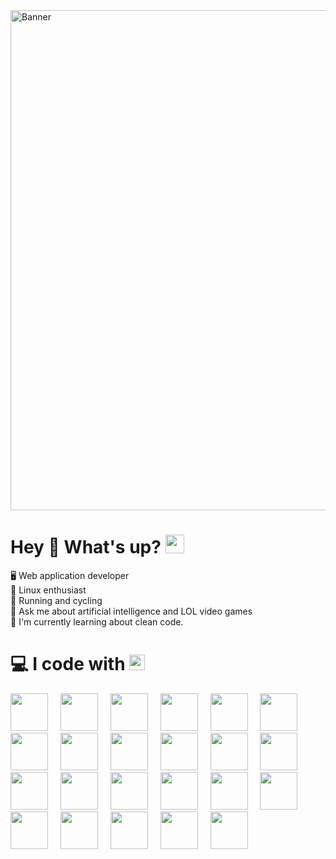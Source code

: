 <img src="https://www.webdesignacademy.co.za/wp-content/uploads/2022/10/javascript-course-gauteng-banner.jpg" alt="Banner" width="800">

# Hey 👋 What's up? <img src="https://media.giphy.com/media/WUlplcMpOCEmTGBtBW/giphy.gif" width="30">
🖥️ Web application developer<br>🐧 Linux enthusiast<br>🚴 Running and cycling<br>💬 Ask me about artificial intelligence and LOL video games<br>🌱 I'm currently learning about clean code.

# 💻 I code with <img src="https://media2.giphy.com/media/QssGEmpkyEOhBCb7e1/giphy.gif?cid=ecf05e47a0n3gi1bfqntqmob8g9aid1oyj2wr3ds3mg700bl&rid=giphy.gif" width ="25">
<div align="left">
          <img src="https://cdn.jsdelivr.net/gh/devicons/devicon@latest/icons/html5/html5-original.svg" height="60" />
          <img width="12" />
          <img src="https://cdn.jsdelivr.net/gh/devicons/devicon@latest/icons/css3/css3-original.svg" height="60" /> 
          <img width="12" />
          <img src="https://cdn.jsdelivr.net/gh/devicons/devicon@latest/icons/bootstrap/bootstrap-original-wordmark.svg" height="60" /> 
          <img width="12" />
          <img src="https://cdn.jsdelivr.net/gh/devicons/devicon@latest/icons/materialui/materialui-original.svg" height="60" /> 
          <img width="12" />
          <img src="https://cdn.jsdelivr.net/gh/devicons/devicon@latest/icons/javascript/javascript-original.svg" height="60" /> 
          <img width="12" />
          <img src="https://cdn.jsdelivr.net/gh/devicons/devicon@latest/icons/typescript/typescript-original.svg" height="60" />
          <img width="12" />
          <img src="https://cdn.jsdelivr.net/gh/devicons/devicon@latest/icons/react/react-original-wordmark.svg" height="60" /> 
          <img width="12" />
          <img src="https://cdn.jsdelivr.net/gh/devicons/devicon@latest/icons/vitejs/vitejs-original.svg" height="60" /> 
          <img width="12" />
          <img src="https://cdn.jsdelivr.net/gh/devicons/devicon@latest/icons/git/git-original-wordmark.svg" height="60" /> 
          <img width="12" />
          <img src="https://cdn.jsdelivr.net/gh/devicons/devicon@latest/icons/github/github-original.svg" height="60" />
          <img width="12" />
          <img src="https://cdn.jsdelivr.net/gh/devicons/devicon@latest/icons/npm/npm-original-wordmark.svg" height="60" /> 
          <img width="12" />
          <img src="https://cdn.jsdelivr.net/gh/devicons/devicon@latest/icons/nodejs/nodejs-original-wordmark.svg" height="60" /> 
          <img width="12" />
          <img src="https://cdn.jsdelivr.net/gh/devicons/devicon@latest/icons/express/express-original.svg" height="60" /> 
          <img width="12" />
          <img src="https://cdn.jsdelivr.net/gh/devicons/devicon@latest/icons/mongodb/mongodb-original-wordmark.svg" height="60" /> 
          <img width="12" />
          <img src="https://cdn.jsdelivr.net/gh/devicons/devicon@latest/icons/postgresql/postgresql-original-wordmark.svg" height="60" /> 
          <img width="12" />
          <img src="https://cdn.jsdelivr.net/gh/devicons/devicon@latest/icons/prisma/prisma-original.svg" height="60" /> 
          <img width="12" />
          <img src="https://cdn.jsdelivr.net/gh/devicons/devicon@latest/icons/firebase/firebase-original.svg" height="60" /> 
          <img width="12" />
          <img src="https://cdn.jsdelivr.net/gh/devicons/devicon@latest/icons/docker/docker-original.svg" height="60" /> 
          <img width="12" />
          <img src="https://cdn.jsdelivr.net/gh/devicons/devicon@latest/icons/netlify/netlify-original.svg" height="60" /> 
          <img width="12" />
          <img src="https://cdn.jsdelivr.net/gh/devicons/devicon@latest/icons/postman/postman-original.svg" height="60" /> 
          <img width="12" />
          <img src="https://cdn.jsdelivr.net/gh/devicons/devicon@latest/icons/vscode/vscode-original.svg" height="60"/> 
          <img width="12" />
          <img src="https://cdn.jsdelivr.net/gh/devicons/devicon@latest/icons/linux/linux-original.svg" height="60" /> 
          <img width="12" />
          <img src="https://cdn.jsdelivr.net/gh/devicons/devicon@latest/icons/debian/debian-plain-wordmark.svg" height="60" />
          <img width="12" />
</div>
          
<!-- Proudly created with GPRM ( https://gprm.itsvg.in ) -->
